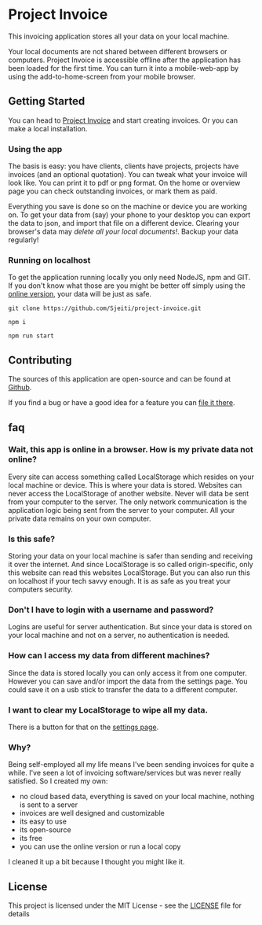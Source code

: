 # Project Invoice

This invoicing application stores all your data on your local machine.
 
Your local documents are not shared between different browsers or computers.
Project Invoice is accessible offline after the application has been loaded for the first time. You can turn it into a mobile-web-app by using the add-to-home-screen from your mobile browser.


## Getting Started

You can head to [Project Invoice](http://invoice.ronvalstar.nl) and start creating invoices.
Or you can make a local installation.

### Using the app

The basis is easy: you have clients, clients have projects, projects have invoices (and an optional quotation).
You can tweak what your invoice will look like. You can print it to pdf or png format.
On the home or overview page you can check outstanding invoices, or mark them as paid.

Everything you save is done so on the machine or device you are working on. To get your data from (say) your phone to your desktop you can export the data to json, and import that file on a different device.
Clearing your browser's data may *delete all your local documents!*. Backup your data regularly!

### Running on localhost

To get the application running locally you only need NodeJS, npm and GIT. If you don't know what those are you might be better off simply using the [online version](http://invoice.ronvalstar.nl), your data will be just as safe.

`git clone https://github.com/Sjeiti/project-invoice.git`

`npm i`

`npm run start`


## Contributing

The sources of this application are open-source and can be found at [Github](https://github.com/Sjeiti/project-invoice).
    
If you find a bug or have a good idea for a feature you can [file it there](https://github.com/Sjeiti/project-invoice/issues).
    

## faq

### Wait, this app is online in a browser. How is my private data not online?

Every site can access something called LocalStorage which resides on your local machine or device. This is where your data is stored. Websites can never access the LocalStorage of another website. Never will data be sent from your computer to the server. The only network communication is the application logic being sent from the server to your computer. All your private data remains on your own computer.

### Is this safe?

Storing your data on your local machine is safer than sending and receiving it over the internet. And since LocalStorage is so called origin-specific, only this website can read this websites LocalStorage. But you can also run this on localhost if your tech savvy enough. It is as safe as you treat your computers security.

### Don't I have to login with a username and password?

Logins are useful for server authentication. But since your data is stored on your local machine and not on a server, no authentication is needed.

### How can I access my data from different machines?

Since the data is stored locally you can only access it from one computer. However you can save and/or import the data from the settings page. You could save it on a usb stick to transfer the data to a different computer.

### I want to clear my LocalStorage to wipe all my data.

There is a button for that on the [settings page](http://invoice.ronvalstar.nl/settings).

### Why?

Being self-employed all my life means I've been sending invoices for quite a while. I've seen a lot of invoicing software/services but was never really satisfied.
So I created my own:

 - no cloud based data, everything is saved on your local machine, nothing is sent to a server
 - invoices are well designed and customizable
 - its easy to use
 - its open-source
 - its free
 - you can use the online version or run a local copy

I cleaned it up a bit because I thought you might like it.


## License

This project is licensed under the MIT License - see the [LICENSE](https://raw.githubusercontent.com/Sjeiti/project-invoice/master/LICENSE) file for details